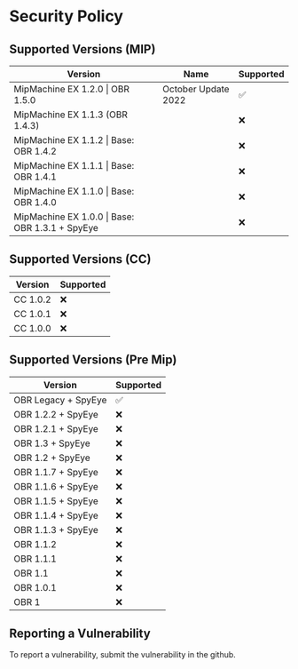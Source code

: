 # Security Policy

## Supported Versions (MIP)

| Version | Name | Supported |
| - | - | - |
| MipMachine EX 1.2.0 \| OBR 1.5.0 | October Update 2022 | :white_check_mark: |
| MipMachine EX 1.1.3 (OBR 1.4.3) || :x: |
| MipMachine EX 1.1.2 \| Base: OBR 1.4.2 || :x: |
| MipMachine EX 1.1.1 \| Base: OBR 1.4.1 || :x: |
| MipMachine EX 1.1.0 \| Base: OBR 1.4.0 || :x: |
| MipMachine EX 1.0.0 \| Base: OBR 1.3.1 + SpyEye || :x: |

## Supported Versions (CC)

| Version | Supported |
| - | - |
| CC 1.0.2 | :x: |
| CC 1.0.1 | :x: |
| CC 1.0.0 | :x: |

## Supported Versions (Pre Mip)

| Version | Supported |
| - | - |
| OBR Legacy + SpyEye | :white_check_mark: |
| OBR 1.2.2 + SpyEye | :x: |
| OBR 1.2.1 + SpyEye | :x: |
| OBR 1.3 + SpyEye | :x: |
| OBR 1.2 + SpyEye | :x: |
| OBR 1.1.7 + SpyEye | :x: |
| OBR 1.1.6 + SpyEye | :x: |
| OBR 1.1.5 + SpyEye | :x: |
| OBR 1.1.4 + SpyEye | :x: |
| OBR 1.1.3 + SpyEye | :x: |
| OBR 1.1.2 | :x: |
| OBR 1.1.1 | :x: |
| OBR 1.1 | :x: |
| OBR 1.0.1 | :x: |
| OBR 1 | :x: |

## Reporting a Vulnerability

To report a vulnerability, submit the vulnerability in the github.
